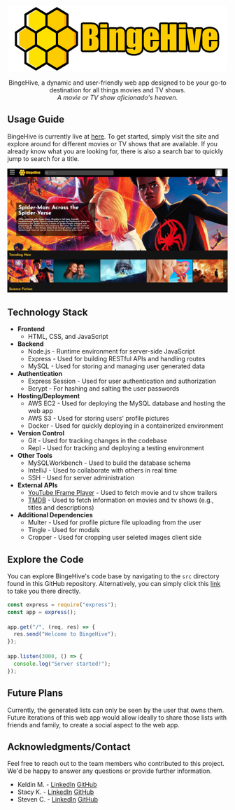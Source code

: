 <div align="center">
  <img src="./src/public/assets/BingeHiveHorizontalLogo.png" alt="logo">

BingeHive, a dynamic and user-friendly web app designed to be your go-to destination for all things movies and TV shows.  
_A movie or TV show aficionado's heaven._
</div>


## Usage Guide

BingeHive is currently live at [here](https://bingehive.com). To get started, simply visit the site and explore around 
for different movies or TV shows that are available. If you already know what you are looking for, 
there is also a search bar to quickly jump to search for a title.

![home ss](./docs/movies_home_ss.png)

## Technology Stack

* **Frontend**
  * HTML, CSS, and JavaScript
* **Backend**
  * Node.js - Runtime environment for server-side JavaScript
  * Express - Used for building RESTful APIs and handling routes
  * MySQL - Used for storing and managing user generated data
* **Authentication**
  * Express Session - Used for user authentication and authorization
  * Bcrypt - For hashing and salting the user passwords
* **Hosting/Deployment**
  * AWS EC2 - Used for deploying the MySQL database and hosting the web app
  * AWS S3 - Used for storing users' profile pictures
  * Docker - Used for quickly deploying in a containerized environment
* **Version Control**
  * Git - Used for tracking changes in the codebase
  * Repl - Used for tracking and deploying a testing environment
* **Other Tools**
  * MySQLWorkbench - Used to build the database schema
  * IntelliJ - Used to collaborate with others in real time
  * SSH - Used for server administration
* **External APIs**
  * [YouTube IFrame Player](https://developers.google.com/youtube/iframe_api_reference) - Used to fetch movie and tv show trailers
  * [TMDB](https://developer.themoviedb.org/reference/intro/getting-started) - Used to fetch information on movies and tv shows (e.g., titles and descriptions)
* **Additional Dependencies**
  * Multer - Used for profile picture file uploading from the user
  * Tingle - Used for modals
  * Cropper - Used for cropping user seleted images client side

## Explore the Code

You can explore BingeHive's code base by navigating to the `src`
directory found in this GitHub repository. Alternatively, you can simply click this [link](https://github.com/sevenwhiteclouds/bingehive/tree/master/src)
to take you there directly.

```javascript
const express = require("express");
const app = express();

app.get("/", (req, res) => {
  res.send("Welcome to BingeHive");
});

app.listen(3000, () => {
  console.log("Server started!");
});
```

## Future Plans

Currently, the generated lists can only be seen by the user that owns them. Future iterations of this
web app would allow ideally to share those lists with friends and family, 
to create a social aspect to the web app.

## Acknowledgments/Contact

Feel free to reach out to the team members who contributed to this project. 
We'd be happy to answer any questions or provide further information.

* Keldin M. - [LinkedIn](https://www.linkedin.com/in/keldinm/) [GitHub](https://github.com/sevenwhiteclouds/)
* Stacy K. - [LinkedIn](https://www.linkedin.com/in/stacy-kirchner/) [GitHub](https://github.com/puff82922/)
* Steven C. - [LinkedIn](https://www.linkedin.com/in/caseysteven) [GitHub](https://github.com/smcaseycode)
